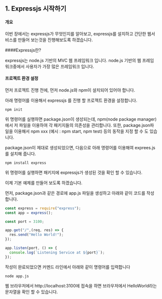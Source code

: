## 1. Expressjs 시작하기

#### 개요

이번 장에서는 expressjs가 무엇인지를 알아보고, expressjs를 설치하고 간단한 웹서비스를 만들어 보는것을 진행해보도록 하겠습니다.



####Expressjs란? 

expressjs는 node.js 기반의 MVC 웹 프레임워크 입니다.  node.js 기반의 웹 프레임워크중에서 사용자가 가장 많은 프레임워크 입니다. 



#### 프로젝트 환경 설정

먼저 프로젝트 진행 전에, 먼저 node.js와 npm이 설치되어 있어야 합니다.



아래 명령어를 이용해서 expressjs 를 진행 할 프로젝트 환경을 설정합니다.

```shell
npm init
```

위 명령어를 실행하면 package.json이 생성되는데, npm(node package manager)에서 저 파일을 이용하여 각 패키지들의 의존성을 관리합니다. 또한, package.json파일을 이용해서 npm xxx (예시 : npm start, npm test) 등의 동작을 지정 할 수 도 있습니다.



package.json이 제대로 생성되었으면, 다음으로 아래 명령어를 이용해여 exprees.js 를 설치해 줍니다. 

```shell
npm install express
```

위 명령어를 실행하면 패키지에 expressjs가 생성된 것을 확인 할 수 있습니다.



이제 기본 예제를 만들어 보도록 하겠습니다.

먼저, package.json과 같은 경로에 app.js 파일을 생성하고 아래와 같이 코드를 작성합니다.

```javascript
const express = require("express");
const app = express();

const port = 3100;

app.get("/",(req, res) => {
  res.send("Hello World!");
});

app.listen(port, () => {
  console.log(`Listening Service at ${port}`);
});
```



작성이 완료되었으면 커멘드 라인에서 아래와 같이 명령어를 입력합니다

```shell
node app.js
```



웹 브라우저에서 http://localhost:3100에 접속을 하면 브라우저에서 HelloWorld라는 문자열을 확인 할 수 있습니다.